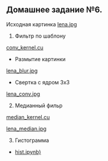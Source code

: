 ## Домашнее задание №6.

Исходная картинка
[lena.jpg](https://github.com/cherninkiy/made-2021-hpc/blob/hw6/hw6/images/lena.jpg)
 
1. Фильтр по шаблону

[conv_kernel.cu](https://github.com/cherninkiy/made-2021-hpc/blob/hw6/hw6/src/conv_kernel.cu)

- Размытие картинки

[lena_blur.jpg](https://github.com/cherninkiy/made-2021-hpc/blob/hw6/hw6/images/lena_blur.jpg)


- Свертка с ядром 3х3

[lena_conv.jpg](https://github.com/cherninkiy/made-2021-hpc/blob/hw6/hw6/images/lena_conv.jpg)

2. Медианный фильр

[median_kernel.cu](https://github.com/cherninkiy/made-2021-hpc/blob/hw6/hw6/src/median_kernel.cu)

[lena_median.jpg](https://github.com/cherninkiy/made-2021-hpc/blob/hw6/hw6/images/lena_median.jpg)

3. Гистограмма

- [hist.ipynb)](https://github.com/cherninkiy/made-2021-hpc/blob/hw6/hw6/hist.ipynb) 

